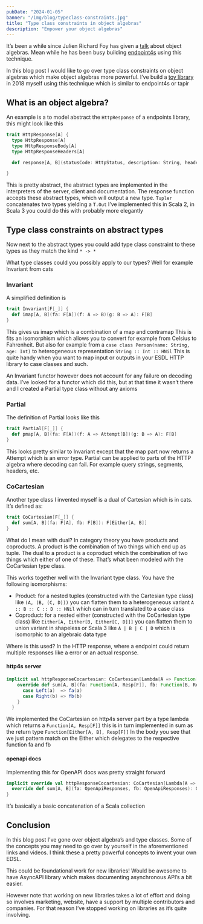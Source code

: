 ```yaml
---
pubDate: "2024-01-05"
banner: "/img/blog/typeclass-constraints.jpg"
title: "Type class constraints in object algebras"
description: "Empower your object algebras"
---
```


It’s been a while since Julien Richard Foy has given a [talk](https://www.youtube.com/watch?v=snbsYyBS4Bs) about object algebras. Mean while he has been busy building [endpoint4s](https://github.com/endpoints4s/endpoints4s/) using this technique.

In this blog post I would like to go over type class constraints on object algebras which make object algebras more powerful. I’ve build a [toy library](https://github.com/Fristi/itinere) in 2018 myself using this technique which is similar to endpoint4s or tapir

## What is an object algebra?

An example is a to model abstract the `HttpResponse` of a endpoints library, this might look like this

```scala
trait HttpResponse[A] {
  type HttpResponse[A]
  type HttpResponseBody[A]
  type HttpResponseHeaders[A]

  def response[A, B](statusCode: HttpStatus, description: String, headers: HttpResponseHeaders[A] = emptyResponseHeaders, entity: HttpResponseEntity[B])(implicit T: Tupler[A, B]): HttpResponse[T.Out]

}
```

This is pretty abstract, the abstract types are implemented in the interpreters of the server, client and documentation. The response function accepts these abstract types, which will output a new type. `Tupler` concatenates two types yielding a `T.Out` I’ve implemented this in Scala 2, in Scala 3 you could do this with probably more elegantly

## Type class constraints on abstract types

Now next to the abstract types you could add type class constraint to these types as they match the kind `* -> *`

What type classes could you possibly apply to our types? Well for example Invariant from cats

### Invariant

A simplified definition is

```scala
trait Invariant[F[_]] {
  def imap[A, B](fa: F[A])(f: A => B)(g: B => A): F[B]
}
```

This gives us imap which is a combination of a map and contramap This is fits an isomorphism which allows you to convert for example from Celsius to Fahrenheit. But also for example from a `case class Person(name: String, age: Int)` to heterogeneous representation `String :: Int :: HNil` This is quite handy when you want to map input or outputs in your ESDL HTTP library to case classes and such.

An Invariant functor however does not account for any failure on decoding data. I’ve looked for a functor which did this, but at that time it wasn’t there and I created a Partial type class without any axioms

### Partial

The definition of Partial looks like this

```scala
trait Partial[F[_]] {
  def pmap[A, B](fa: F[A])(f: A => Attempt[B])(g: B => A): F[B]
}
```

This looks pretty similar to Invariant except that the map part now returns a Attempt which is an error type. Partial can be applied to parts of the HTTP algebra where decoding can fail. For example query strings, segments, headers, etc.

### CoCartesian

Another type class I invented myself is a dual of Cartesian which is in cats. It’s defined as:

```scala
trait CoCartesian[F[_]] {
  def sum[A, B](fa: F[A], fb: F[B]): F[Either[A, B]]
}
```

What do I mean with dual? In category theory you have products and coproducts. A product is the combination of two things which end up as tuple. The dual to a product is a coproduct which the combination of two things which either of one of these. That’s what been modeled with the CoCartesian type class.

This works together well with the Invariant type class. You have the following isomorphisms:

- Product: for a nested tuples (constructed with the Cartesian type class) like `(A, (B, (C, D)))` you can flatten them to a heterogeneous variant `A :: B :: C :: D :: HNil` which can in turn translated to a case class
- Coproduct: for a nested either (constructed with the CoCartesian type class) like `Either[A, Either[B, Either[C, D]]]` you can flatten them to union variant in shapeless or Scala 3 like `A | B | C | D` which is isomorphic to an algebraic data type

Where is this used? In the HTTP response, where a endpoint could return multiple responses like a error or an actual response.

#### http4s server

```scala
implicit val httpResponseCocartesian: CoCartesian[Lambda[A => Function[A, Resp[F]]]] = new CoCartesian[Function[?, Resp[F]]] {
    override def sum[A, B](fa: Function[A, Resp[F]], fb: Function[B, Resp[F]]): Function[Either[A, B], Resp[F]] = {
      case Left(a)  => fa(a)
      case Right(b) => fb(b)
    }
  }
```

We implemented the CoCartesian on http4s server part by a type lambda which returns a `Function[A, Resp[F]]` this is in turn implemented in sum as the return type `Function[Either[A, B], Resp[F]]` In the body you see that we just pattern match on the Either which delegates to the respective function fa and fb

#### openapi docs

Implementing this for OpenAPI docs was pretty straight forward

```scala
implicit override val httpResponseCocartesian: CoCartesian[Lambda[A => OpenApiResponses]] = new CoCartesian[Lambda[A => OpenApiResponses]] {
  override def sum[A, B](fa: OpenApiResponses, fb: OpenApiResponses): OpenApiResponses = OpenApiResponses(fa.byStatusCode ++ fb.byStatusCode)
}
```

It’s basically a basic concatenation of a Scala collection

## Conclusion

In this blog post I’ve gone over object algebra’s and type classes. Some of the concepts you may need to go over by yourself in the aforementioned links and videos. I think these a pretty powerful concepts to invent your own EDSL.

This could be foundational work for new libraries! Would be awesome to have AsyncAPI library which makes documenting asynchronous API’s a bit easier.

However note that working on new libraries takes a lot of effort and doing so involves marketing, website, have a support by multiple contributors and companies. For that reason I’ve stopped working on libraries as it’s quite involving.
